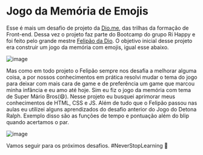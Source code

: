 # Jogo da Memória de Emojis

Esse é mais um desafio de projeto da [Dio.me](https://dio.me), das trilhas da formação de Front-end. Dessa vez o projeto faz parte do Bootcamp do grupo Ri Happy e foi feito pelo grande mestre [Felipão da Dio](https://www.linkedin.com/in/felipeaguiar-exe/).
O objetivo inicial desse projeto era construir um jogo da memória com emojis, igual esse abaixo.

![image](https://github.com/user-attachments/assets/1549c5e4-b751-4243-b504-958ba9cb7722)

Mas como em todo projeto o Felipão sempre nos desafia a melhorar alguma coisa, a por nossos conhecimentos em prática resolvi mudar o tema do jogo para deixar com mais cara de game e de preferência um game que marcou minha infância e eu amo até hoje. Sim eu fiz o jogo da memória com tema de Super Mário Bros(😄). 
Nesse projeto eu busquei aprimorar meus conhecimentos de HTML, CSS e JS. Além de tudo que o Felipão passou nas aulas eu utilizei alguns aprendizados do desafio anterior do Jogo do Detona Ralph. Exemplo disso são as funções de tempo e pontuação além do blip quando acertamos o par. 

![image](https://github.com/user-attachments/assets/b6f48857-e4b4-4ead-914a-9574f016b513)

Vamos seguir para os próximos desafios. #NeverStopLearning 🚀
